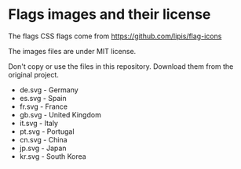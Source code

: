 # Flags images and their license

The flags CSS flags come from https://github.com/lipis/flag-icons

The images files are under MIT license.

Don't copy or use the files in this repository. Download them from the original project.

* de.svg - Germany
* es.svg - Spain
* fr.svg - France
* gb.svg - United Kingdom
* it.svg - Italy
* pt.svg - Portugal
* cn.svg - China
* jp.svg - Japan
* kr.svg - South Korea
